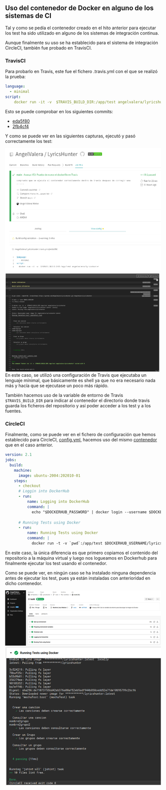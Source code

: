 ## Uso del contenedor de Docker en alguno de los sistemas de CI

Tal y como se pedía el contenedor creado en el hito anterior para ejecutar los test ha sido utilizado en alguno de los sistemas de integración continua. 

Aunque finalmente su uso se ha establecido para el sistema de integración CircleCI, también fue probado en TravisCI.

### TravisCI

Para probarlo en Travis, este fue el fichero .travis.yml con el que se realizó la prueba:

```yml
language:
  - minimal
script:
    docker run -it -v  $TRAVIS_BUILD_DIR:/app/test angelvalera/lyricshunter
```
Esto se puede comprobar en los siguientes commits:
- [eda5f80](https://github.com/AngelValera/LyricsHunter/commit/eda5f804dd053a30f220d933d2b6118f2ce71e75#diff-6ac3f79fc25d95cd1e3d51da53a4b21b939437392578a35ae8cd6d5366ca5485)
- [2fb4cf4](https://github.com/AngelValera/LyricsHunter/commit/2fb4cf40114e9e6d9df6ab554ddbf37ef0c848b5#diff-6ac3f79fc25d95cd1e3d51da53a4b21b939437392578a35ae8cd6d5366ca5485)

Y como se puede ver en las siguientes capturas, ejecutó y pasó correctamente los test:

![Ejecución del Docker en Travis](../Img/Img_DockerCI/1.png "Ejecución del Docker en Travis")
![Ejecución del Docker en Travis](../Img/Img_DockerCI/2.png "Ejecución del Docker en Travis")
En este caso, se utilizó una configuración de Travis que ejecutaba un lenguaje mínimal, que básicamente es shell ya que no era necesario nada más y hacía que se ejecutase un poco más rápido.

También hacemos uso de la variable de entorno de Travis `$TRAVIS_BUILD_DIR` para indicar al contenedor el directorio donde travis guarda los ficheros del repositorio y así poder acceder a los test y a los fuentes.

### CircleCI

Finalmente, como se puede ver en el fichero de configuración que hemos establecido para CircleCI, [config.yml](../../.circleci/config.yml),  hacemos uso del mismo [contenedor](https://hub.docker.com/r/angelvalera/lyricshunter) que en el caso anterior.

```yml
version: 2.1
jobs:
  build:
    machine: 
      image: ubuntu-2004:202010-01
    steps:
      - checkout
      # Loggin into DockerHub
      - run: 
          name: Logging into DockerHub
          command: | 
            echo "$DOCKERHUB_PASSWORD" | docker login --username $DOCKERHUB_USERNAME --password-stdin         

      # Running Tests using Docker
      - run:
          name: Running Tests using Docker
          command: | 
            docker run -t -v `pwd`:/app/test $DOCKERHUB_USERNAME/lyricshunter
```

En este caso, la única diferencia es que primero copiamos el contenido del repositorio a la máquina virtual y luego nos logueamos en Dockerhub para finalmente ejecutar los test usando el contenedor.

Como se puede ver, en ningún caso se ha instalado ninguna dependencia antes de ejecutar los test, pues ya están instaladas con anterioridad en dicho contenedor.

![Ejecución del Docker en Circleci](../Img/Img_DockerCI/3.png "Ejecución del Docker en Travis")
![Ejecución del Docker en Circleci](../Img/Img_DockerCI/4.png "Ejecución del Docker en Circleci")